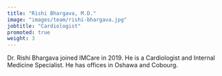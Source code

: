 ```yaml
---
title: "Rishi Bhargava, M.D."
image: "images/team/rishi-bhargava.jpg"
jobtitle: "Cardiologist"
promoted: true
weight: 3
---
```


Dr. Rishi Bhargava joined IMCare in 2019. He is a Cardiologist and Internal Medicine Specialist. He has offices in Oshawa and Cobourg.